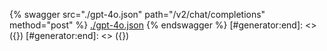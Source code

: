 [#generator:start]: <> ({ "template": "openapi" })
[#generator:start]: <> ({ "template": "openapi" })
{% swagger src="./gpt-4o.json" path="/v2/chat/completions" method="post" %}
[./gpt-4o.json](./gpt-4o.json)
{% endswagger %}
[#generator:end]: <> ({})
[#generator:end]: <> ({})